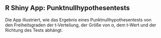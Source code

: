 ## R Shiny App: Punktnullhypothesentests
Die App illustriert, wie das Ergebnis eines Punktnullhypothesentests von den Freiheitsgraden der t-Verteilung,
der Größe von &#945;, dem t-Wert und der Richtung des Tests abhängt.
